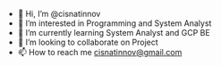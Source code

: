 - 👋 Hi, I’m @cisnatinnov
- 👀 I’m interested in Programming and System Analyst
- 🌱 I’m currently learning System Analyst and GCP BE
- 💞️ I’m looking to collaborate on Project
- 📫 How to reach me cisnatinnov@gmail.com

<!---
cisnatinnov/cisnatinnov is a ✨ special ✨ repository because its `README.md` (this file) appears on your GitHub profile.
You can click the Preview link to take a look at your changes.
--->
